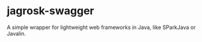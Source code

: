 # jagrosk-swagger
A simple wrapper for lightweight web frameworks in Java, like SParkJava or Javalin.
